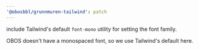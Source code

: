 ```yaml
---
'@obosbbl/grunnmuren-tailwind': patch
---
```


include Tailwind's default `font-mono` utility for setting the font family.

OBOS doesn't have a monospaced font, so we use Tailwind's default here.
